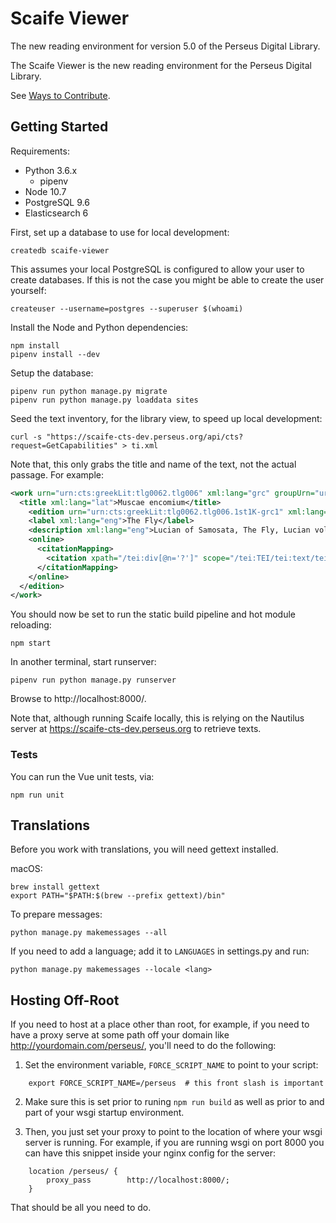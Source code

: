 # Scaife Viewer

The new reading environment for version 5.0 of the Perseus Digital Library.

The Scaife Viewer is the new reading environment for the Perseus Digital Library.

See [Ways to Contribute](https://github.com/scaife-viewer/scaife-viewer/wiki/Ways-to-Contribute).

## Getting Started

Requirements:

* Python 3.6.x
  * pipenv
* Node 10.7
* PostgreSQL 9.6
* Elasticsearch 6

First, set up a database to use for local development:

    createdb scaife-viewer

This assumes your local PostgreSQL is configured to allow your user to create databases. If this is not the case you might be able to create the user yourself:

    createuser --username=postgres --superuser $(whoami)

Install the Node and Python dependencies:

    npm install
    pipenv install --dev

Setup the database:

    pipenv run python manage.py migrate
    pipenv run python manage.py loaddata sites

Seed the text inventory, for the library view, to speed up local development:

    curl -s "https://scaife-cts-dev.perseus.org/api/cts?request=GetCapabilities" > ti.xml

Note that, this only grabs the title and name of the text, not the actual passage. For example:

```xml
<work urn="urn:cts:greekLit:tlg0062.tlg006" xml:lang="grc" groupUrn="urn:cts:greekLit:tlg0062">
  <title xml:lang="lat">Muscae encomium</title>
    <edition urn="urn:cts:greekLit:tlg0062.tlg006.1st1K-grc1" xml:lang="grc" workUrn="urn:cts:greekLit:tlg0062.tlg006">
    <label xml:lang="eng">The Fly</label>
    <description xml:lang="eng">Lucian of Samosata, The Fly, Lucian vol. 1, Harmon, Harvard, 1961</description>
    <online>
      <citationMapping>
        <citation xpath="/tei:div[@n='?']" scope="/tei:TEI/tei:text/tei:body/tei:div" label="section"></citation>
      </citationMapping>
    </online>
  </edition>
</work>
```

You should now be set to run the static build pipeline and hot module reloading:

    npm start

In another terminal, start runserver:

    pipenv run python manage.py runserver

Browse to http://localhost:8000/.

Note that, although running Scaife locally, this is relying on the Nautilus server at https://scaife-cts-dev.perseus.org to retrieve texts.

### Tests

You can run the Vue unit tests, via:

    npm run unit

## Translations

Before you work with translations, you will need gettext installed.

macOS:

    brew install gettext
    export PATH="$PATH:$(brew --prefix gettext)/bin"

To prepare messages:

    python manage.py makemessages --all

If you need to add a language; add it to `LANGUAGES` in settings.py and run:

    python manage.py makemessages --locale <lang>


## Hosting Off-Root

If you need to host at a place other than root, for example, if you need to have
a proxy serve at some path off your domain like http://yourdomain.com/perseus/,
you'll need to do the following:

1. Set the environment variable, `FORCE_SCRIPT_NAME` to point to your script:

```
    export FORCE_SCRIPT_NAME=/perseus  # this front slash is important
```

2. Make sure this is set prior to runing `npm run build` as well as prior to and
   part of your wsgi startup environment.

3. Then, you just set your proxy to point to the location of where your wsgi
   server is running.  For example, if you are running wsgi on port 8000 you can
   have this snippet inside your nginx config for the server:

```
    location /perseus/ {
        proxy_pass        http://localhost:8000/;
    }
```

That should be all you need to do.
